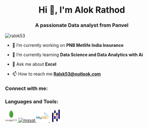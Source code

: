 <h1 align="center">Hi 👋, I'm Alok Rathod</h1>
<h3 align="center">A passionate Data analyst from Panvel</h3>

<p align="left"> <img src="https://komarev.com/ghpvc/?username=ralok53&label=Profile%20views&color=0e75b6&style=flat" alt="ralok53" /> </p>

- 🔭 I’m currently working on **PNB Metlife India Insurance**

- 🌱 I’m currently learning **Data Science and Data Analytics with Ai**

- 💬 Ask me about **Excel**

- 📫 How to reach me **Ralxk53@outlook.com**

<h3 align="left">Connect with me:</h3>
<p align="left">
</p>

<h3 align="left">Languages and Tools:</h3>
<p align="left"> <a href="https://www.mongodb.com/" target="_blank" rel="noreferrer"> <img src="https://raw.githubusercontent.com/devicons/devicon/master/icons/mongodb/mongodb-original-wordmark.svg" alt="mongodb" width="40" height="40"/> </a> <a href="https://www.microsoft.com/en-us/sql-server" target="_blank" rel="noreferrer"> <img src="https://www.svgrepo.com/show/303229/microsoft-sql-server-logo.svg" alt="mssql" width="40" height="40"/> </a> <a href="https://www.mysql.com/" target="_blank" rel="noreferrer"> <img src="https://raw.githubusercontent.com/devicons/devicon/master/icons/mysql/mysql-original-wordmark.svg" alt="mysql" width="40" height="40"/> </a> <a href="https://pandas.pydata.org/" target="_blank" rel="noreferrer"> <img src="https://raw.githubusercontent.com/devicons/devicon/2ae2a900d2f041da66e950e4d48052658d850630/icons/pandas/pandas-original.svg" alt="pandas" width="40" height="40"/> </a> </p>
